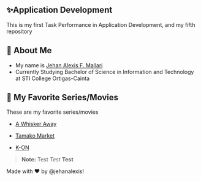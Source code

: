 ## ✨Application Development
This is my first Task Performance in Application Development, and my fifth repository

## 🚧 About Me

- My name is [Jehan Alexis F. Mallari](https://twitch.tv/yuispencer)
- Currently Studying Bachelor of Science in Information and Technology at STI College Ortigas-Cainta

## 📝 My Favorite Series/Movies

These are my favorite series/movies

- [A Whisker Away](https://www.imdb.com/title/tt11958344/)

- [Tamako Market](https://myanimelist.net/anime/16417/Tamako_Market)

- [K-ON](https://myanimelist.net/anime/5680/K-On)

> **Note:** Test *Test* **Test**

Made with :heart: by @jehanalexis!
